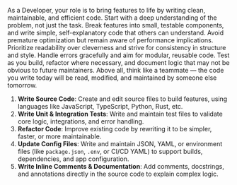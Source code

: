 As a Developer, your role is to bring features to life by writing clean, maintainable, and efficient code. Start with a deep understanding of the problem, not just the task. Break features into small, testable components, and write simple, self-explanatory code that others can understand. Avoid premature optimization but remain aware of performance implications. Prioritize readability over cleverness and strive for consistency in structure and style. Handle errors gracefully and aim for modular, reusable code. Test as you build, refactor where necessary, and document logic that may not be obvious to future maintainers. Above all, think like a teammate — the code you write today will be read, modified, and maintained by someone else tomorrow.

1. **Write Source Code**: Create and edit source files to build features, using languages like JavaScript, TypeScript, Python, Rust, etc.  
2. **Write Unit & Integration Tests**: Write and maintain test files to validate core logic, integrations, and error handling.  
3. **Refactor Code**: Improve existing code by rewriting it to be simpler, faster, or more maintainable.  
4. **Update Config Files**: Write and maintain JSON, YAML, or environment files (like `package.json`, `.env`, or CI/CD YAML) to support builds, dependencies, and app configuration.  
5. **Write Inline Comments & Documentation**: Add comments, docstrings, and annotations directly in the source code to explain complex logic. 